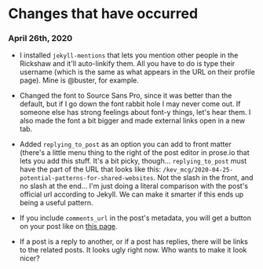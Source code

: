 # Changes that have occurred

### April 26th, 2020

- I installed `jekyll-mentions` that lets you mention other people in the Rickshaw and it'll auto-linkify them. All you have to do is type their username (which is the same as what appears in the URL on their profile page). Mine is @buster, for example.

- Changed the font to Source Sans Pro, since it was better than the default, but if I go down the font rabbit hole I may never come out. If someone else has strong feelings about font-y things, let's hear them. I also made the font a bit bigger and made external links open in a new tab. 

- Added `replying_to_post` as an option you can add to front matter (there's a little menu thing to the right of the post editor in prose.io that lets you add this stuff. It's a bit picky, though... `replying_to_post` must have the part of the URL that looks like this: `/kev_mcg/2020-04-25-potential-patterns-for-shared-websites`. Not the slash in the front, and no slash at the end... I'm just doing a literal comparison with the post's official url according to Jekyll. We can make it smarter if this ends up being a useful pattern.

- If you include `comments_url` in the post's metadata, you will get a button on your post like on [this page](https://busterbenson.github.io/rickshaw/buster/2020-04-26-testing-a-reply).

- If a post is a reply to another, or if a post has replies, there will be links to the related posts. It looks ugly right now. Who wants to make it look nicer?


